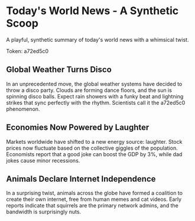 # Today's World News - A Synthetic Scoop

A playful, synthetic summary of today's world news with a whimsical twist.

Token: a72ed5c0

## Global Weather Turns Disco

In an unprecedented move, the global weather systems have decided to throw a disco party. Clouds are forming dance floors, and the sun is spinning disco balls. Expect rain showers with a funky beat and lightning strikes that sync perfectly with the rhythm. Scientists call it the a72ed5c0 phenomenon.

## Economies Now Powered by Laughter

Markets worldwide have shifted to a new energy source: laughter. Stock prices now fluctuate based on the collective giggles of the population. Economists report that a good joke can boost the GDP by 3%, while dad jokes cause minor recessions.

## Animals Declare Internet Independence

In a surprising twist, animals across the globe have formed a coalition to create their own internet, free from human memes and cat videos. Early reports indicate that squirrels are the primary network admins, and the bandwidth is surprisingly nuts.